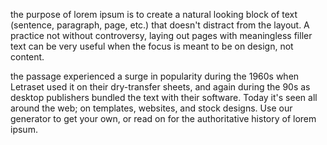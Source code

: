 the purpose of lorem ipsum is to create a natural looking block of text (sentence, paragraph, page, etc.)
that doesn't distract from the layout. A practice not without controversy, laying out pages with meaningless
filler text can be very useful when the focus is meant to be on design, not content.

the passage experienced a surge in popularity during the 1960s when Letraset used it on their dry-transfer
sheets, and again during the 90s as desktop publishers bundled the text with their software. Today it's seen
all around the web; on templates, websites, and stock designs. Use our generator to get your own, or read on
for the authoritative history of lorem ipsum.
